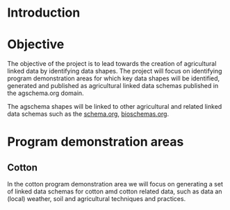 Introduction
============

# Objective
The objective of the project is to lead towards the creation of agricultural linked data by identifying data shapes.
The project will focus on identifying program demonstration areas for which key data shapes will be identified, generated and published as 
agricultural linked data schemas published in the agschema.org domain.

The agschema shapes will be linked to other agricultural and related linked data schemas such as the [schema.org](https://schema.org/), [bioschemas.org](https://bioschemas.org/). 

# Program demonstration areas
## Cotton
In the cotton program demonstration area we will focus on generating a set of linked data schemas for cotton amd cotton related data, such as data an (local) weather, soil and agricultural techniques and practices.
